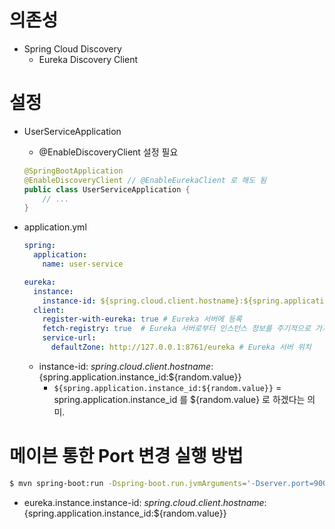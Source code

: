 # 의존성

- Spring Cloud Discovery
    - Eureka Discovery Client

# 설정

- UserServiceApplication
    - @EnableDiscoveryClient 설정 필요
  ```java
  @SpringBootApplication
  @EnableDiscoveryClient // @EnableEurekaClient 로 해도 됨
  public class UserServiceApplication {
      // ...
  }
  ```

- application.yml
    ```yaml
    spring:
      application:
        name: user-service
    
    eureka:
      instance:
        instance-id: ${spring.cloud.client.hostname}:${spring.application.instance_id:${random.value}}
      client:
        register-with-eureka: true # Eureka 서버에 등록
        fetch-registry: true  # Eureka 서버로부터 인스턴스 정보를 주기적으로 가져올 것인지 설정
        service-url:
          defaultZone: http://127.0.0.1:8761/eureka # Eureka 서버 위치
    ``` 
  - instance-id: ${spring.cloud.client.hostname}:${spring.application.instance_id:${random.value}}
    - `${spring.application.instance_id:${random.value}}` = spring.application.instance_id 를 ${random.value} 로 하겠다는 의미.

# 메이븐 통한 Port 변경 실행 방법

```bash
$ mvn spring-boot:run -Dspring-boot.run.jvmArguments='-Dserver.port=9003'
```

- eureka.instance.instance-id: ${spring.cloud.client.hostname}:${spring.application.instance_id:${random.value}}